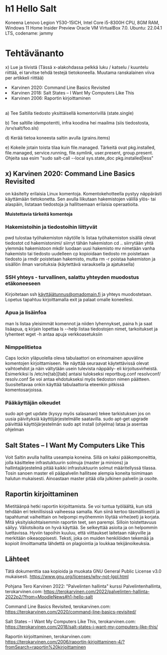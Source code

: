 # h1 Hello Salt

Koneena Lenovo Legion Y530-15ICH, Intel Core i5-8300H CPU, 8GM RAM, Windows 11 Home Insider Preview
Oracle VM VirtualBox 7.0.
Ubuntu: 22.04.1 LTS, codename: jammy

# Tehtävänanto

x) Lue ja tiivistä (Tässä x-alakohdassa pelkkä luku / katselu / kuuntelu riittää, ei tarvitse tehdä testejä tietokoneella. Muutama ranskalainen viiva per artikkeli riittää)

<li>    Karvinen 2020: Command Line Basics Revisited</li>
<li>    Karvinen 2018: Salt States – I Want My Computers Like This</li>
<li>    Karvinen 2006: Raportin kirjoittaminen</li><br>

a) Tee Saltilla tiedosto yksittäisellä komentorivillä (state.single)

b) Tee saltille idempotentti, infra koodina hei maailma (siis tiedostosta, /srv/salt/foo.sls)

d) Kerää tietoa koneesta saltin avulla (grains.items)

e) Kokeile jotain toista tilaa kuin file.managed. Tärkeitä ovat pkg.installed, file.managed, service.running, file.symlink, user.present, group.present. Ohjeita saa esim "sudo salt-call --local sys.state_doc pkg.installed|less"

## x) Karvinen 2020: Command Line Basics Revisited

on käsitelty erilaisia Linux komentoja.
Komentokehotteella pystyy näppärästi käyttämään tietokonetta. Sen avulla liikutaan hakemistojen välillä ylös- tai alaspäin, listataan tiedostoja ja hallitsemaan erilaisia operaatioita.

<b>Muistettavia tärkeitä komentoja</b>

### Hakemistoihin ja tiedostoihin liittyvät

pwd tulostaa työhakemiston näytölle
ls listaa työhakemiston sisällä olevat tiedostot
cd hakemistonimi/ siirryt tähän hakemiston
cd .. siirrytään yhtä ylemmäs hakemistoon
mkdir luodaan uusi hakemisto
mv nimetään vanha hakemisto tai tiedosto uudelleen
cp kopioidaan tiedosto
rm poistetaan tiedosto ja rmdir poistetaan hakemisto, mutta rm -r poistaa hakemiston ja sisällön ilman varoituksia (käytettävä varauksella ja ajatuksella)

### SSH yhteys - turvallinen, salattu yhteyden muodostus etäkoneeseen

Kirjoitetaan ssh käyttäjätunnus@omadomain.fi ja yhteys muodostetaan. Lopetus tapahtuu kirjoittamalla exit ja palaat omalle koneellesi.

### Apua ja lisäinfoa

man ls listaa yleisimmät komennot ja niiden lyhennykset, paina h ja saat lisäapua, q kirjain lopettaa
ls --help listaa tiedostojen nimet, tarkoitukset ja lyhenteet
wget -h antaa apuja verkkoasetuksiin

### Nimppelitietoa

Caps lockin yläpuolella oleva tabulaattori on erinomainen apuväline komentojen kirjoittamiseen. Ne näyttää seuraavat käytettävissä olevat vaihtoehdot ja näin vältytään usein tulevista näppäily- eli kirjoitusvirheistä. Esimerkiksi ls /etc/re[tab][tab] antaisi tulokseksi reportbug.conf resolvconf/ resolv.conf
Se voi antaa ehdotukseksi myös tiedoston nimen päätteen.
Suositeltavaa onkin käyttää tabulaattoria eteenkin pitkissä komentosarjoissa.

### Pääkäyttäjän oikeudet

sudo apt-get update (kysyy myös salasanan) tekee tarkistuksen jos on uusia päivityksiä käyttöjärjestelmälle saatavilla.
sudo apt-get upgrade päivittää käyttöjärjestelmän
sudo apt install (ohjelma) lataa ja asentaa ohjelman

## Salt States – I Want My Computers Like This

Voit Saltin avulla hallita useampia koneina. Sillä on kaksi pääkomponeittia, jolla käsittelee infrastuktuurin solmuja (master ja minions) ja hallintajärjestelmä pitää kaikki infrastuktuurin solmut määritellyssä tilassa. Tosin sanoen master eli pääpalvelin hallitsee alempia koneita toimimaan halutun mukaisesti. Ainoastaan master pitää olla julkinen palvelin ja osoite.

## Raportin kirjoittaminen

Mietitäänpä hetki raportin kirjoittamista. Se voi tuntua työläältä, kun sitä tehdään eri teknillisissä vaiheessa samalla. Kun siinä kertoo täsmällisestii ja tapahtumat vaiheittain on helpompi myöhemmin löytää virhe(eet) ja korjata. Mitä yksityiskohtaisemmin raportin teet, sen parempi. Silloin toistettavuus säilyy.
Väliotsikoita on hyvä käyttää. Se selkeyttää asioita ja on helpommin luettavissa.
Hyviin tapoihin kuuluu, että viittaukset laitetaan näkyville ja merkitään oikeaoppisesti.
Teksti, joka on muiden henkilöiden tekemää ja kopioit ilmoittamatta lähdettä on plagiointia ja loukkaa tekijänoikeuksia.

## Lähteet

Tätä dokumenttia saa kopioida ja muokata GNU General Public License v3.0 mukaisesti. https://www.gnu.org/licenses/why-not-lgpl.html

Pohjana Tero Karvinen 2022: "Palvelinten hallinta" kurssi
Palvelintenhallinta, terokarvinen.com: https://terokarvinen.com/2022/palvelinten-hallinta-2022p2/?from=MoodleNews#h1-hello-salt

Command Line Basics Revisited, terokarvinen.com: https://terokarvinen.com/2020/command-line-basics-revisited/

Salt States – I Want My Computers Like This, terokarvinen.com: https://terokarvinen.com/2018/salt-states-i-want-my-computers-like-this/

Raportin kirjoittaminen, terokarvinen.com: https://terokarvinen.com/2006/raportin-kirjoittaminen-4/?fromSearch=raportin%20kirjoittaminen
